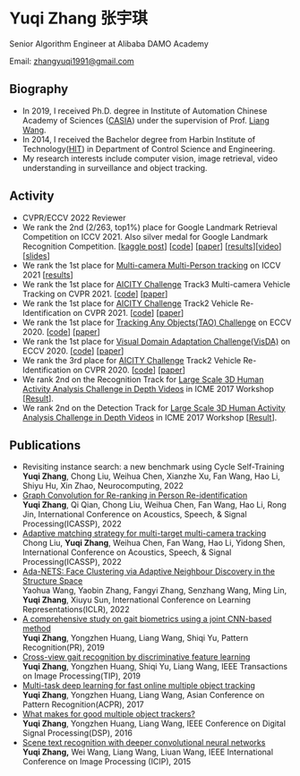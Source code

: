 # Yuqi Zhang 张宇琪

Senior Algorithm Engineer at Alibaba DAMO Academy

Email: zhangyuqi1991@gmail.com

## Biography

- In 2019, I received Ph.D. degree in Institute of Automation Chinese Academy of Sciences ([CASIA](http://www.ia.cas.cn/)) under the supervision of Prof. [Liang Wang](http://www.ia.cas.cn/sourcedb_ia_cas/cn/iaexpert/201010/t20101013_2986122.html).
- In 2014, I received the Bachelor degree from Harbin Institute of Technology([HIT](http://en.hit.edu.cn/)) in Department of Control Science and Engineering.
- My research interests include computer vision, image retrieval, video understanding in surveillance and object tracking.



## Activity

- CVPR/ECCV 2022 Reviewer
- We rank the 2nd (2/263, top1%) place for Google Landmark Retrieval Competition on ICCV 2021. Also silver medal for Google Landmark Recognition Competition.  [[kaggle post](https://www.kaggle.com/c/landmark-retrieval-2021/discussion/277273)] [[code](https://github.com/WesleyZhang1991/Google_Landmark_Retrieval_2021_2nd_Place_Solution)] [[paper](https://github.com/WesleyZhang1991/Google_Landmark_Retrieval_2021_2nd_Place_Solution/blob/master/ILR2021_2nd_solution.pdf)] [[results](https://www.kaggle.com/c/landmark-retrieval-2021/leaderboard)][[video](https://www.youtube.com/watch?v=bkT2Judxf_s)][[slides](https://github.com/WesleyZhang1991/Google_Landmark_Retrieval_2021_2nd_Place_Solution/blob/master/ILR21_RET_2nd-slides.pdf)]
- We rank the 1st place for [Multi-camera Multi-Person tracking](https://iccv2021-mmp.github.io/) on ICCV 2021 [[results](https://competitions.codalab.org/competitions/33729#results)]
- We rank the 1st place for [AICITY Challenge](https://www.aicitychallenge.org/) Track3 Multi-camera Vehicle Tracking on CVPR 2021. [[code](https://github.com/LCFractal/AIC21-MTMC)] [[paper](https://openaccess.thecvf.com/content/CVPR2021W/AICity/papers/Liu_City-Scale_Multi-Camera_Vehicle_Tracking_Guided_by_Crossroad_Zones_CVPRW_2021_paper.pdf)]
- We rank the 1st place for [AICITY Challenge](https://www.aicitychallenge.org/) Track2 Vehicle Re-Identification on CVPR 2021. [[code](https://github.com/michuanhaohao/AICITY2021_Track2_DMT)] [[paper](https://openaccess.thecvf.com/content/CVPR2021W/AICity/papers/Luo_An_Empirical_Study_of_Vehicle_Re-Identification_on_the_AI_City_CVPRW_2021_paper.pdf)]
- We rank the 1st place for [Tracking Any Objects(TAO) Challenge](https://motchallenge.net/results/TAO_Challenge/) on ECCV 2020. [[code](https://github.com/feiaxyt/Winner_ECCV20_TAO)] [[paper](https://arxiv.org/abs/2101.08040)]
- We rank the 1st place for [Visual Domain Adaptation Challenge(VisDA)](http://ai.bu.edu/visda-2020/) on ECCV 2020. [[code](https://github.com/vimar-gu/Bias-Eliminate-DA-ReID)] [[paper](https://arxiv.org/abs/2012.13498)]
- We rank the 3rd place for [AICITY Challenge](https://www.aicitychallenge.org/2020-ai-city-challenge/) Track2 Vehicle Re-Identification on CVPR 2020. [[code](https://github.com/heshuting555/AICITY2020_DMT_VehicleReID)] [[paper](https://openaccess.thecvf.com/content_CVPRW_2020/papers/w35/He_Multi-Domain_Learning_and_Identity_Mining_for_Vehicle_Re-Identification_CVPRW_2020_paper.pdf)]
- We rank 2nd on the Recognition Track for [Large Scale 3D Human Activity Analysis Challenge in Depth Videos](http://www.icst.pku.edu.cn/struct/icmew2017/index.html) in ICME 2017 Workshop [[Result](http://www.icst.pku.edu.cn/struct/icmew2017/result.html)].
- We rank 2nd on the Detection Track for [Large Scale 3D Human Activity Analysis Challenge in Depth Videos](http://www.icst.pku.edu.cn/struct/icmew2017/index.html) in ICME 2017 Workshop [[Result](http://www.icst.pku.edu.cn/struct/icmew2017/result.html)].

## Publications

- Revisiting instance search: a new benchmark using Cycle Self-Training  
  **Yuqi Zhang**, Chong Liu, Weihua Chen, Xianzhe Xu, Fan Wang, Hao Li, Shiyu Hu, Xin Zhao, Neurocomputing, 2022
- [Graph Convolution for Re-ranking in Person Re-identification](https://ieeexplore.ieee.org/document/9747298)  
  **Yuqi Zhang**, Qi Qian, Chong Liu, Weihua Chen, Fan Wang, Hao Li, Rong Jin, International Conference on Acoustics, Speech, & Signal Processing(ICASSP), 2022
- [Adaptive matching strategy for multi-target multi-camera tracking](https://ieeexplore.ieee.org/document/9746851)  
  Chong Liu, **Yuqi Zhang**, Weihua Chen, Fan Wang, Hao Li, Yidong Shen, International Conference on Acoustics, Speech, & Signal Processing(ICASSP), 2022
- [Ada-NETS: Face Clustering via Adaptive Neighbour Discovery in the Structure Space](https://arxiv.org/abs/2202.03800)  
  Yaohua Wang, Yaobin Zhang, Fangyi Zhang, Senzhang Wang, Ming Lin, **Yuqi Zhang**, Xiuyu Sun, International Conference on Learning Representations(ICLR), 2022
- [A comprehensive study on gait biometrics using a joint CNN-based method](https://www.sciencedirect.com/science/article/abs/pii/S0031320319301694)  
  **Yuqi Zhang**, Yongzhen Huang, Liang Wang, Shiqi Yu, Pattern Recognition(PR), 2019
- [Cross-view gait recognition by discriminative feature learning](https://ieeexplore.ieee.org/abstract/document/8759096)  
  **Yuqi Zhang**, Yongzhen Huang, Shiqi Yu, Liang Wang, IEEE Transactions on Image Processing(TIP), 2019
- [Multi-task deep learning for fast online multiple object tracking](https://ieeexplore.ieee.org/abstract/document/8575813)  
  **Yuqi Zhang**, Yongzhen Huang, Liang Wang, Asian Conference on Pattern Recognition(ACPR), 2017
- [What makes for good multiple object trackers?](https://ieeexplore.ieee.org/abstract/document/7868601)  
  **Yuqi Zhang**, Yongzhen Huang, Liang Wang, IEEE Conference on Digital Signal Processing(DSP), 2016
- [Scene text recognition with deeper convolutional neural networks](https://ieeexplore.ieee.org/abstract/document/7351229)  
  **Yuqi Zhang,** Wei Wang, Liang Wang, Liuan Wang, IEEE International Conference on Image Processing (ICIP), 2015
